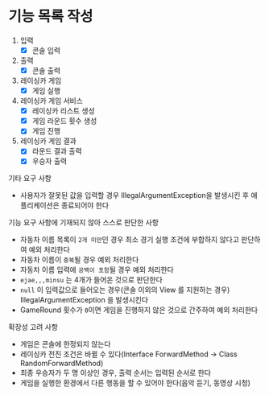 # 기능 목록 작성

1. 입력
   - [x] 콘솔 입력

2. 출력
   - [x] 콘솔 출력

3. 레이싱카 게임
   - [x] 게임 실행

4. 레이싱카 게임 서비스
   - [x] 레이싱카 리스트 생성
   - [x] 게임 라운드 횟수 생성
   - [x] 게임 진행

5. 레이싱카 게임 결과
   - [x] 라운드 결과 출력
   - [x] 우승자 출력

기타 요구 사항
- 사용자가 잘못된 값을 입력할 경우 IllegalArgumentException을 발생시킨 후 애플리케이션은 종료되어야 한다

기능 요구 사항에 기재되지 않아 스스로 판단한 사항
- 자동차 이름 목록이 `2개 미만`인 경우 최소 경기 실행 조건에 부합하지 않다고 판단하여 예외 처리한다
- 자동차 이름이 `중복`될 경우 예외 처리한다
- 자동차 이름 입력에 `공백이 포함`될 경우 예외 처리한다
- `ejae,,,minsu` 는 4개가 들어온 것으로 판단한다
- `null` 이 입력값으로 들어오는 경우(콘솔 이외의 View 를 지원하는 경우) IllegalArgumentException 을 발생시킨다
- GameRound 횟수가 `0`이면 게임을 진행하지 않은 것으로 간주하여 예외 처리한다


확장성 고려 사항
- 게임은 콘솔에 한정되지 않는다
- 레이싱카 전진 조건은 바뀔 수 있다(Interface ForwardMethod -> Class RandomForwardMethod)
- 최종 우승자가 두 명 이상인 경우, 출력 순서는 입력된 순서로 한다
- 게임을 실행한 환경에서 다른 행동을 할 수 있어야 한다(음악 듣기, 동영상 시청)

